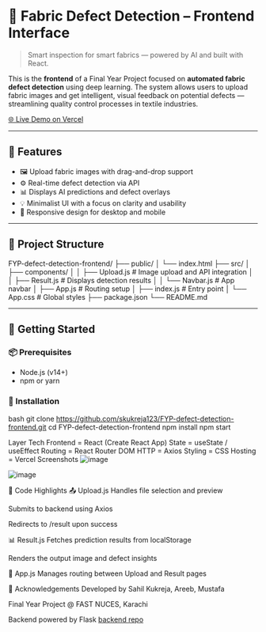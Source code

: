 # 🧵 Fabric Defect Detection – Frontend Interface

> Smart inspection for smart fabrics — powered by AI and built with React.

This is the **frontend** of a Final Year Project focused on **automated fabric defect detection** using deep learning. The system allows users to upload fabric images and get intelligent, visual feedback on potential defects — streamlining quality control processes in textile industries.

[🌐 Live Demo on Vercel](https://fyp-defect-detection.vercel.app)

---

## 📸 Features

- 🖼️ Upload fabric images with drag-and-drop support
- ⚙️ Real-time defect detection via API
- 📊 Displays AI predictions and defect overlays
- 💡 Minimalist UI with a focus on clarity and usability
- 📱 Responsive design for desktop and mobile

---

## 📂 Project Structure

FYP-defect-detection-frontend/
├── public/
│ └── index.html
├── src/
│ ├── components/
│ │ ├── Upload.js # Image upload and API integration
│ │ ├── Result.js # Displays detection results
│ │ └── Navbar.js # App navbar
│ ├── App.js # Routing setup
│ ├── index.js # Entry point
│ └── App.css # Global styles
├── package.json
└── README.md



---

## 🚀 Getting Started

### 📦 Prerequisites

- Node.js (v14+)
- npm or yarn

### 🔧 Installation

bash
git clone https://github.com/skukreja123/FYP-defect-detection-frontend.git
cd FYP-defect-detection-frontend
npm install
npm start

Layer	Tech
  Frontend	= React (Create React App)
  State	 = useState / useEffect
  Routing	 = React Router DOM
  HTTP	 = Axios
  Styling	 = CSS
  Hosting	 = Vercel
Screenshots
![image](https://github.com/user-attachments/assets/80f7deae-a0c8-436d-9266-8041405bf013)

![image](https://github.com/user-attachments/assets/b7fc8cc0-f16b-4369-948c-f85e9da94019)


🧠 Code Highlights
📤 Upload.js
  Handles file selection and preview
  
  Submits to backend using Axios
  
  Redirects to /result upon success

📊 Result.js
  Fetches prediction results from localStorage
  
  Renders the output image and defect insights

🔗 App.js
  Manages routing between Upload and Result pages

🙌 Acknowledgements
Developed by Sahil Kukreja, Areeb, Mustafa

Final Year Project @ FAST NUCES, Karachi

Backend powered by Flask [backend repo](https://github.com/skukreja123/FYP-defect-dection-backend)

